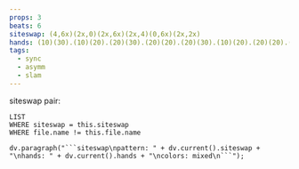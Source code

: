 ```yaml
---
props: 3
beats: 6
siteswap: (4,6x)(2x,0)(2x,6x)(2x,4)(0,6x)(2x,2x)
hands: (10)(30).(10)(20).(20)(30).(20)(20).(20)(30).(10)(20).(20)(20).(10)(20).(20)(30).(10)(30).(20)(20,10).(20,10)(20).
tags:
  - sync
  - asymm
  - slam
---
```

 
siteswap pair:
```dataview
LIST
WHERE siteswap = this.siteswap
WHERE file.name != this.file.name
```
```dataviewjs
dv.paragraph("```siteswap\npattern: " + dv.current().siteswap + "\nhands: " + dv.current().hands + "\ncolors: mixed\n```");
```
